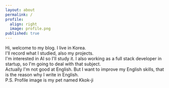 ```yaml
---
layout: about
permalink: /
profile:
  align: right
  image: profile.png
published: true
---
```


Hi, welcome to my blog. I live in Korea.<br> 
I'll record what I studied, also my projects.<br>
 I'm interested in AI so I'll study it. I also working as a full stack developer in startup, so I'm going to deal with that subject.<br>
  Actually I'm not good at English. But I want to improve my English skills, that is the reason why I write in English.<br>
  P.S. Profile image is my pet named Kkok-ji 

